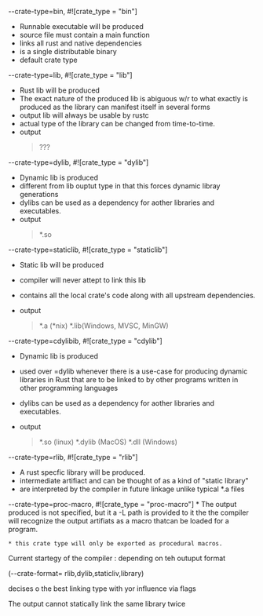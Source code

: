 

--crate-type=bin, #![crate_type = "bin"]

* Runnable executable will be produced
* source file must contain a main function
* links all rust and native dependencies
* is a single distributable binary
* default crate type

--crate-type=lib, #![crate_type = "lib"]

* Rust lib will be produced
* The exact nature of the produced lib is 
abiguous w/r to what exactly is produced 
as the library can manifest itself in several forms
* output lib will always be usable by rustc 
* actual type of the library can be changed 
from time-to-time.
* output 
    > ???




--crate-type=dylib, #![crate_type = "dylib"]

* Dynamic lib is produced 
* different from lib ouptut type in that this forces dynamic libray generations
* dylibs can be used as a dependency for aother libraries and 
executables.
* output 
    > *.so 


--crate-type=staticlib, #![crate_type = "staticlib"]
* Static lib will be produced
* compiler will never attept to link this lib
* contains all the local crate's code along with all upstream dependencies.

* output
    > *.a (*nix)
    > *.lib(Windows, MVSC, MinGW)


--crate-type=cdylibib, #![crate_type = "cdylib"]

* Dynamic lib is produced 
* used over =dylib whenever there is a use-case for producing 
dynamic libraries in Rust that are to be linked to by other programs written
in other programming languages 

* dylibs can be used as a dependency for aother libraries and 
executables.
* output 
    > *.so (linux)
    > *.dylib (MacOS)
    > *.dll (Windows)

--crate-type=rlib, #![crate_type = "rlib"]
 * A rust specfic library will be produced.
 * intermediate artifiact and can be thought of as a kind of 
 "static library"
 * are interpreted by the compiler in future linkage unlike
 typical *.a files



--crate-type=proc-macro, #![crate_type = "proc-macro"]
    * The output produced is not specified, 
    but it a -L path is provided to it the the compiler will
    recognize the output artifiats as a macro 
    thatcan be loaded for a program.

    * this crate type will only be exported as procedural macros.



Current startegy of the compiler : depending on teh outuput 
format 

(--crate-format= rlib,dylib,staticliv,library)

decises o the best linking type with yor influence via flags 

The output cannot statically link the same library twice 
